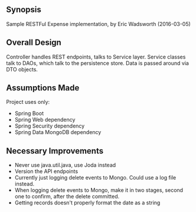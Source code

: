 ## Synopsis

Sample RESTFul Expense implementation, by Eric Wadsworth (2016-03-05)

## Overall Design

Controller handles REST endpoints, talks to Service layer.
Service classes talk to DAOs, which talk to the persistence store.
Data is passed around via DTO objects.

## Assumptions Made

Project uses only:

* Spring Boot
* Spring Web dependency
* Spring Security dependency
* Spring Data MongoDB dependency

## Necessary Improvements

* Never use java.util.java, use Joda instead
* Version the API endpoints
* Currently just logging delete events to Mongo. Could use a log file instead.
* When logging delete events to Mongo, make it in two stages, second one to confirm, after the delete committed.
* Getting records doesn't properly format the date as a string
